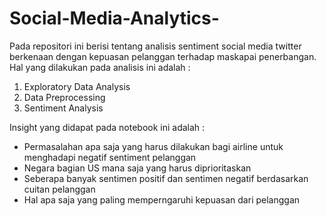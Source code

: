 # Social-Media-Analytics-

Pada repositori ini berisi tentang analisis sentiment social media twitter berkenaan dengan kepuasan pelanggan terhadap maskapai penerbangan. Hal yang dilakukan pada analisis ini adalah :
1. Exploratory Data Analysis
2. Data Preprocessing
3. Sentiment Analysis

Insight yang didapat pada notebook ini adalah :
* Permasalahan apa saja yang harus dilakukan bagi airline untuk menghadapi negatif sentiment pelanggan 
* Negara bagian US mana saja yang harus diprioritaskan
* Seberapa banyak sentimen positif dan sentimen negatif berdasarkan cuitan pelanggan
* Hal apa saja yang paling memperngaruhi kepuasan dari pelanggan
